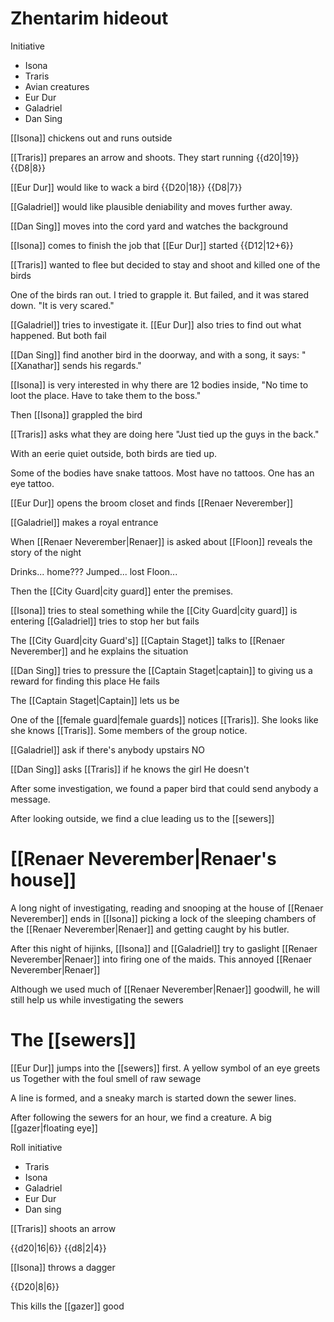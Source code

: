 # Zhentarim hideout

Initiative
- Isona
- Traris
- Avian creatures
- Eur Dur
- Galadriel
- Dan Sing

[[Isona]] chickens out and runs outside

[[Traris]] prepares an arrow and shoots. They start running
{{d20|19}} {{D8|8}}

[[Eur Dur]] would like to wack a bird
{{D20|18}} {{D8|7}}

[[Galadriel]] would like plausible deniability and moves further away.

[[Dan Sing]] moves into the cord yard and watches the background

[[Isona]] comes to finish the job that [[Eur Dur]] started
{{D12|12+6}}

[[Traris]] wanted to flee but decided to stay and shoot and killed one of the birds 

One of the birds ran out. I tried to grapple it. But failed, and it was stared down.
"It is very scared."

[[Galadriel]] tries to investigate it. [[Eur Dur]] also tries to find out what happened. But both fail

[[Dan Sing]] find another bird in the doorway, and with a song, it says: 
"[[Xanathar]] sends his regards."

[[Isona]] is very interested in why there are 12 bodies inside, 
"No time to loot the place. Have to take them to the boss."

Then [[Isona]] grappled the bird

[[Traris]] asks what they are doing here
"Just tied up the guys in the back."

With an eerie quiet outside, both birds are tied up.

Some of the bodies have snake tattoos. Most have no tattoos. One has an eye tattoo.

[[Eur Dur]] opens the broom closet and finds [[Renaer Neverember]]

[[Galadriel]] makes a royal entrance

When [[Renaer Neverember|Renaer]] is asked about [[Floon]] reveals the story of the night

Drinks... home??? Jumped... lost Floon...

Then the [[City Guard|city guard]] enter the premises.

[[Isona]] tries to steal something while the [[City Guard|city guard]] is entering
[[Galadriel]] tries to stop her but fails

The [[City Guard|city Guard's]] [[Captain Staget]] talks to [[Renaer Neverember]] and he explains the situation

[[Dan Sing]] tries to pressure the [[Captain Staget|captain]] to giving us a reward for finding this place
He fails

The [[Captain Staget|Captain]] lets us be

One of the [[female guard|female guards]] notices [[Traris]]. She looks like she knows [[Traris]]. Some members of the group notice.

[[Galadriel]] ask if there's anybody upstairs 
NO

[[Dan Sing]] asks [[Traris]] if he knows the girl
He doesn't

After some investigation, we found a paper bird that could send anybody a message.

After looking outside, we find a clue leading us to the [[sewers]]

# [[Renaer Neverember|Renaer's house]]

A long night of investigating, reading and snooping at the house of [[Renaer Neverember]] ends in [[Isona]] picking a lock of the sleeping chambers of the [[Renaer Neverember|Renaer]] and getting caught by his butler.

After this night of hijinks, [[Isona]] and [[Galadriel]] try to gaslight [[Renaer Neverember|Renaer]] into firing one of the maids. This annoyed [[Renaer Neverember|Renaer]]

Although we used much of [[Renaer Neverember|Renaer]] goodwill, he will still help us while investigating the sewers

# The [[sewers]]

[[Eur Dur]] jumps into the [[sewers]] first. A yellow symbol of an eye greets us 
Together with the foul smell of raw sewage

A line is formed, and a sneaky march is started down the sewer lines.

After following the sewers for an hour, we find a creature.
A big [[gazer|floating eye]] 

Roll initiative 
- Traris
- Isona
- Galadriel
- Eur Dur
- Dan sing

[[Traris]] shoots an arrow

{{d20|16|6}}
{{d8|2|4}}

[[Isona]] throws a dagger

{{D20|8|6}}

This kills the [[gazer]] good

